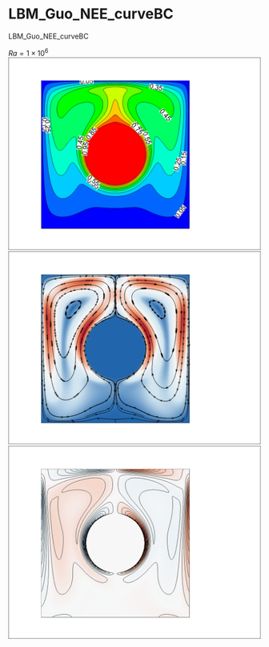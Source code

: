# LBM_Guo_NEE_curveBC
LBM_Guo_NEE_curveBC

$Ra = 1 \times 10^{6}$
![avatar](https://github.com/zhyzhy-github-hub/LBM_Guo_NEE_curveBC/blob/main/Ra1e6Pr071_Temperature_257_noLegend.png)
![avatar](https://github.com/zhyzhy-github-hub/LBM_Guo_NEE_curveBC/blob/main/Ra1e6Pr071_Unorm_257.png)
![avatar](https://github.com/zhyzhy-github-hub/LBM_Guo_NEE_curveBC/blob/main/Ra1e6Pr071_vrrt_257.png)
